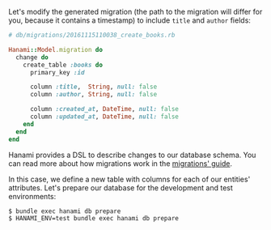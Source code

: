 Let's modify the generated migration (the path to the migration will differ for you, because it contains a timestamp) to include `title` and `author` fields:
    
```rb    
# db/migrations/20161115110038_create_books.rb

Hanami::Model.migration do
  change do
    create_table :books do
      primary_key :id

      column :title,  String, null: false
      column :author, String, null: false

      column :created_at, DateTime, null: false
      column :updated_at, DateTime, null: false
    end
  end
end
```    

Hanami provides a DSL to describe changes to our database schema. You can read more about how migrations work in the [migrations' guide](http://hanamirb.org/guides/1.0/migrations/overview).

In this case, we define a new table with columns for each of our entities' attributes. Let's prepare our database for the development and test environments:
    
```sh    
$ bundle exec hanami db prepare
$ HANAMI_ENV=test bundle exec hanami db prepare
```    
